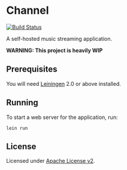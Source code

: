 # Channel

[![Build Status](https://travis-ci.org/kalouantonis/channel.svg?branch=master)](https://travis-ci.org/kalouantonis/channel)

A self-hosted music streaming application.

**WARNING: This project is heavily WIP**

## Prerequisites

You will need [Leiningen][1] 2.0 or above installed.

[1]: https://github.com/technomancy/leiningen

## Running

To start a web server for the application, run:

    lein run

## License

Licensed under [Apache License v2](LICENSE).
